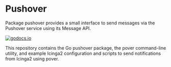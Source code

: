 # Pushover

Package pushover provides a small interface to send messages via the Pushover service
using its Message API.

[![godocs.io](http://godocs.io/git.sr.ht/~otl/pushover?status.svg)](http://godocs.io/git.sr.ht/~otl/pushover)

This repository contains the Go pushover package,
the pover command-line utility,
and example Icinga2 configuration and scripts to send notifications from Icinga2 using pover.
